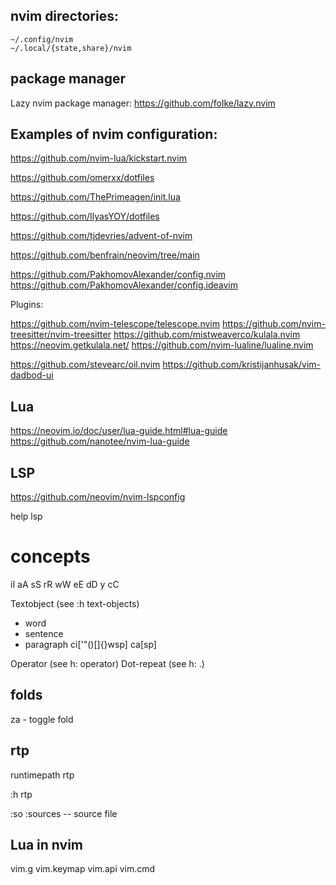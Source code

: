 ## nvim directories:

```
~/.config/nvim
~/.local/{state,share}/nvim
```

## package manager

Lazy nvim package manager: https://github.com/folke/lazy.nvim


## Examples of nvim configuration:

https://github.com/nvim-lua/kickstart.nvim

https://github.com/omerxx/dotfiles

https://github.com/ThePrimeagen/init.lua

https://github.com/IlyasYOY/dotfiles

https://github.com/tjdevries/advent-of-nvim

https://github.com/benfrain/neovim/tree/main

https://github.com/PakhomovAlexander/config.nvim
https://github.com/PakhomovAlexander/config.ideavim

Plugins:


https://github.com/nvim-telescope/telescope.nvim
https://github.com/nvim-treesitter/nvim-treesitter
https://github.com/mistweaverco/kulala.nvim https://neovim.getkulala.net/
https://github.com/nvim-lualine/lualine.nvim

https://github.com/stevearc/oil.nvim
https://github.com/kristijanhusak/vim-dadbod-ui

## Lua

https://neovim.io/doc/user/lua-guide.html#lua-guide
https://github.com/nanotee/nvim-lua-guide

## LSP

https://github.com/neovim/nvim-lspconfig

help lsp


# concepts

iI aA sS rR 
wW eE
dD y
cC

Textobject (see :h text-objects)

- word
- sentence
- paragraph
ci['"()[]{}wsp]
ca[sp]

Operator (see h: operator)
Dot-repeat (see h: .)


## folds

za - toggle fold

## rtp

runtimepath rtp

:h rtp


:so :sources  -- source file

## Lua in nvim

vim.g
vim.keymap
vim.api
vim.cmd
